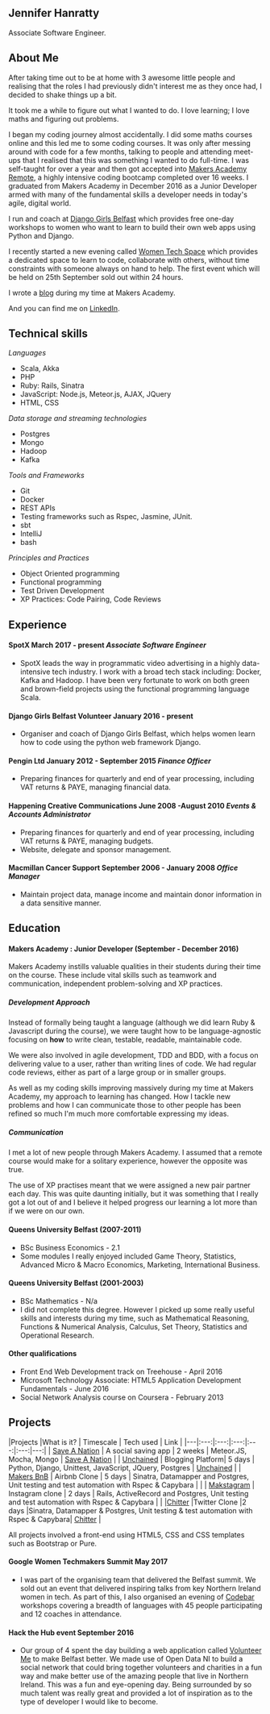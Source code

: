 ## Jennifer Hanratty

Associate Software Engineer.

## About Me

After taking time out to be at home with 3 awesome little people and realising that the roles I had previously didn't interest me as they once had, I decided to shake things up a bit.

It took me a while to figure out what I wanted to do. I love learning; I love maths and figuring out problems.

I began my coding journey almost accidentally. I did some maths courses online and this led me to some coding courses. It was only after messing around with code for a few months, talking to people and attending meet-ups that I realised that this was something I wanted to do full-time. I was self-taught for over a year and then got accepted into [Makers Academy Remote](http://www.makersacademy.com/), a highly intensive coding bootcamp completed over 16 weeks. I graduated from Makers Academy in December 2016 as a Junior Developer armed with many of the fundamental skills a developer needs in today's agile, digital world.

I run and coach at [Django Girls Belfast](https://djangogirls.org/belfast/) which provides free one-day workshops to women who want to learn to build their own web apps using Python and Django.

I recently started a new evening called [Women Tech Space](https://getinvited.to/womentechspace/women-tech-space/) which
provides a dedicated space to learn to code, collaborate with others, without time constraints with someone always on hand to help. The first event which will be held on 25th September sold out within 24 hours.

I wrote a [blog](https://medium.com/@hanratty.jen) during my time at Makers Academy.

And you can find me on [LinkedIn](https://www.linkedin.com/in/jennifer-hanratty-6977b8109).

## Technical skills
_Languages_
* Scala, Akka
* PHP
* Ruby: Rails, Sinatra
* JavaScript: Node.js, Meteor.js, AJAX, JQuery
* HTML, CSS

_Data storage and streaming technologies_
* Postgres
* Mongo
* Hadoop
* Kafka

_Tools and Frameworks_
* Git
* Docker
* REST APIs
* Testing frameworks such as Rspec, Jasmine, JUnit.
* sbt
* IntelliJ
* bash

_Principles and Practices_
* Object Oriented programming
* Functional programming
* Test Driven Development
* XP Practices: Code Pairing, Code Reviews

## Experience

#### SpotX March 2017 - present *Associate Software Engineer*
* SpotX leads the way in programmatic video advertising in a highly data-intensive tech industry. I work with a broad tech stack including: Docker, Kafka and Hadoop. I have been very fortunate to work on both green and brown-field projects using the functional programming language Scala.

#### Django Girls Belfast Volunteer January 2016 - present
* Organiser and coach of Django Girls Belfast, which helps women learn how to code using the python web framework Django.

#### Pengin Ltd January 2012 - September 2015 *Finance Officer*
* Preparing finances for quarterly and end of year processing, including VAT returns & PAYE, managing financial data.

#### Happening Creative Communications June 2008 -August 2010 *Events & Accounts Administrator*
*	Preparing finances for quarterly and end of year processing, including VAT returns & PAYE, managing budgets.
*	Website, delegate and sponsor management.

#### Macmillan Cancer Support September 2006 - January 2008 *Office Manager*
* Maintain project data, manage income and maintain donor information in a data sensitive manner.

## Education

#### Makers Academy : Junior Developer (September - December 2016)

Makers Academy instills valuable qualities in their students during their time on the course. These include vital skills such as teamwork and communication, independent problem-solving and XP practices.

##### *Development Approach*

Instead of formally being taught a language (although we did learn Ruby & Javascript during the course), we were taught how to be language-agnostic focusing on **how** to write clean, testable, readable, maintainable code.

We were also involved in agile development, TDD and BDD, with a focus on delivering value to a user, rather than writing lines of code. We had regular code reviews, either as part of a large group or in smaller groups.

As well as my coding skills improving massively during my time at Makers Academy, my approach to learning has changed. How I tackle new problems and how I can communicate those to other people has been refined so much I'm much more comfortable expressing my ideas.

##### *Communication*

I met a lot of new people through Makers Academy. I assumed that a remote course would make for a solitary experience, however the opposite was true.

The use of XP practises meant that we were assigned a new pair partner each day. This was quite daunting initially, but it was something that I really got a lot out of and I believe it helped progress our learning a lot more than if we were on our own.

#### Queens University Belfast (2007-2011)

* BSc Business Economics - 2.1
* Some modules I really enjoyed included Game Theory, Statistics, Advanced Micro & Macro Economics, Marketing, International Business.

#### Queens University Belfast (2001-2003)
* BSc Mathematics - N/a
* I did not complete this degree. However I picked up some really useful skills and interests during my time, such as Mathematical Reasoning, Functions & Numerical Analysis, Calculus, Set Theory, Statistics and Operational Research.

#### Other qualifications
* Front End Web Development track on Treehouse - April 2016
* Microsoft Technology Associate: HTML5 Application Development Fundamentals - June 2016
* Social Network Analysis course on Coursera - February 2013


## Projects

|Projects   |What is it?	| Timescale | Tech used | Link |
|---|:---:|:---:|:---:|:---:|:---:|---:|
| [Save A Nation](https://github.com/hanrattyjen/saveanation) | A social saving app | 2 weeks | Meteor.JS, Mocha, Mongo | [Save A Nation](http://saveanation.herokuapp.com) |
| [Unchained](https://github.com/hanrattyjen/unchained_blog)  | Blogging Platform| 5 days  |  Python, Django, Unittest, JavaScript, JQuery, Postgres  | [Unchained](https://unchainedblog.herokuapp.com/) |
|  [Makers BnB](https://github.com/hanrattyjen/makersbnb) | Airbnb Clone | 5 days  | Sinatra, Datamapper and Postgres, Unit testing and test automation with Rspec & Capybara  |  |
|  [Makstagram](https://github.com/hanrattyjen/instagram-challenge) | Instagram clone |  2 days | Rails, ActiveRecord and Postgres, Unit testing and test automation with Rspec & Capybara  | |
|[Chitter](https://github.com/hanrattyjen/chitter-challenge) |Twitter Clone |2 days |Sinatra, Datamapper & Postgres, Unit testing & test automation with Rspec & Capybara| [Chitter](https://chitter-chitter-bang-bang.herokuapp.com/) |


All projects involved a front-end using HTML5, CSS and CSS templates such as Bootstrap or Pure.

#### Google Women Techmakers Summit May 2017
* I was part of the organising team that delivered the Belfast summit. We sold out an event that delivered inspiring talks from key Northern Ireland women in tech. As part of this, I also organised an evening of [Codebar](https://codebar.io/) workshops covering a breadth of languages with 45 people participating and 12 coaches in attendance.

#### Hack the Hub event September 2016
* Our group of 4 spent the day building a web application called [Volunteer Me](https://hth-volunteer.herokuapp.com/) to make Belfast better. We made use of Open Data NI to build a social network that could bring together volunteers and charities in a fun way and make better use of the amazing people that live in Northern Ireland. This was a fun and eye-opening day. Being surrounded by so much talent was really great and provided a lot of inspiration as to the type of developer I would like to become.
